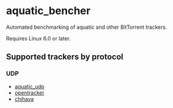 # aquatic_bencher

Automated benchmarking of aquatic and other BitTorrent trackers.

Requires Linux 6.0 or later.

## Supported trackers by protocol

### UDP

- [aquatic_udp](https://github.com/greatest-ape/aquatic/)
- [opentracker](https://erdgeist.org/arts/software/opentracker/)
- [chihaya](https://github.com/chihaya/chihaya)
